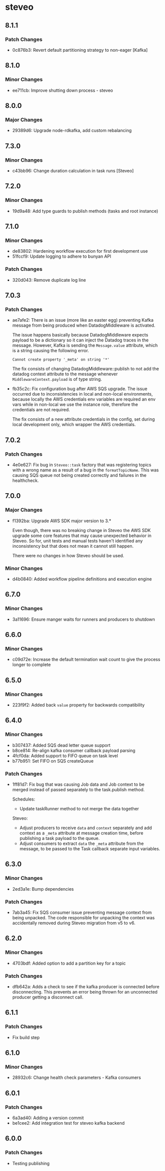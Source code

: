 # steveo

## 8.1.1

### Patch Changes

- 0c876b3: Revert default partitioning strategy to non-eager [Kafka]

## 8.1.0

### Minor Changes

- ee711cb: Improve shutting down process - steveo

## 8.0.0

### Major Changes

- 29389d6: Upgrade node-rdkafka, add custom rebalancing

## 7.3.0

### Minor Changes

- c43bb96: Change duration calculation in task runs [Steveo]

## 7.2.0

### Minor Changes

- 19d9a48: Add type guards to publish methods (tasks and root instance)

## 7.1.0

### Minor Changes

- de83802: Hardening workflow execution for first development use
- 51fccf9: Update logging to adhere to bunyan API

### Patch Changes

- 320d043: Remove duplicate log line

## 7.0.3

### Patch Changes

- ae7afe2: There is an issue (more like an easter egg) preventing Kafka message from being
  produced when DatadogMiddleware is activated.

  The issue happens basically because DatadogMiddleware expects payload to be a
  dictionary so it can inject the Datadog traces in the message. However, Kafka is
  sending the `Message.value` attribute, which is a string causing the following error.

  `Cannot create property '_meta' on string '*' `

  The fix consists of changing DatadogMiddleware::publish to not add the datadog
  context attribute to the message whenever `MiddlewareContext.payload` is of type
  string.

- fb35c2c: Fix configuration bug after AWS SQS upgrade.
  The issue occurred due to inconsistencies in local and non-local environments,
  because locally the AWS credentials env variables are required an env vars while
  in non-local we use the instance role, therefore the credentials are not required.

  The fix consists of a new attribute credentials in the config, set during local
  development only, which wrapper the AWS credentials.

## 7.0.2

### Patch Changes

- 4e0e627: Fix bug in `Steveo::task` factory that was registering topics with a wrong name
  as a result of a bug in the `formatTopicName`. This was causing SQS queue not
  being created correctly and failures in the healthcheck.

## 7.0.0

### Major Changes

- f1392ba: Upgrade AWS SDK major version to 3.\*

  Even though, there was no breaking change in Steveo the AWS SDK upgrade some core features that may cause unexpected
  behavior in Steveo. So for, unit tests and manual tests haven't identified any inconsistency but that does not mean it
  cannot still happen.

  There were no changes in how Steveo should be used.

### Minor Changes

- d4b0840: Added workflow pipeline definitions and execution engine

## 6.7.0

### Minor Changes

- 3a11696: Ensure manger waits for runners and producers to shutdown

## 6.6.0

### Minor Changes

- c09d72e: Increase the default termination wait count to give the process longer to complete

## 6.5.0

### Minor Changes

- 223f9f2: Added back `value` property for backwards compatibility

## 6.4.0

### Minor Changes

- b307437: Added SQS dead letter queue support
- b8ce814: Re-align kafka consumer callback payload parsing
- 4fcf0da: Added support to FIFO queue on task level
- b77b951: Set FIFO on SQS createQueue

### Patch Changes

- 1ff81d7: Fix bug that was causing Job data and Job context to be merged instead of
  passed separately to the task.publish method.

  Schedules:

  - Update taskRunner method to not merge the data together

  Steveo:

  - Adjust producers to receive `data` and `context` separately and add context as a `_meta` attribute at message creation
    time, before publishing a task payload to the queue.
  - Adjust consumers to extract `data` the `_meta` attribute from the message, to be passed to the Task callback
    separate input variables.

## 6.3.0

### Minor Changes

- 2ed3a1e: Bump dependencies

### Patch Changes

- 7ab3a45: Fix SQS consumer issue preventing message context from being unpacked.
  The code responsible for unpacking the context was accidentally removed during Steveo migration from v5 to v6.

## 6.2.0

### Minor Changes

- 4703bdf: Added option to add a partition key for a topic

### Patch Changes

- dfb642a: Adds a check to see if the kafka producer is connected before disconnecting. This prevents an error being thrown for an unconnected producer getting a disconnect call.

## 6.1.1

### Patch Changes

- Fix build step

## 6.1.0

### Minor Changes

- 28932c6: Change health check parameters - Kafka consumers

## 6.0.1

### Patch Changes

- 6a3ad40: Adding a version commit
- be1cee2: Add integration test for steveo kafka backend

## 6.0.0

### Patch Changes

- Testing publishing
